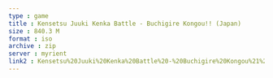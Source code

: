 ```yaml
---
type : game
title : Kensetsu Juuki Kenka Battle - Buchigire Kongou!! (Japan)
size : 840.3 M
format : iso
archive : zip
server : myrient
link2 : Kensetsu%20Juuki%20Kenka%20Battle%20-%20Buchigire%20Kongou%21%21%20%28Japan%29
---
```

